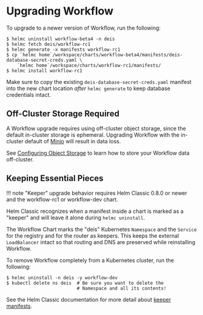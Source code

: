 # Upgrading Workflow

To upgrade to a newer version of Workflow, run the following:

```
$ helmc uninstall workflow-beta4 -n deis
$ helmc fetch deis/workflow-rc1
$ helmc generate -x manifests workflow-rc1
$ cp `helmc home`/workspace/charts/workflow-beta4/manifests/deis-database-secret-creds.yaml \
    `helmc home`/workspace/charts/workflow-rc1/manifests/
$ helmc install workflow-rc1
```

Make sure to copy the existing `deis-database-secret-creds.yaml` manifest into the new chart
location *after* `helmc generate` to keep database credentials intact.

## Off-Cluster Storage Required

A Workflow upgrade requires using off-cluster object storage, since the default
in-cluster storage is ephemeral. Upgrading Workflow with the in-cluster default
of [Minio][] will result in data loss.

See [Configuring Object Storage][] to learn how to store your Workflow data off-cluster.

## Keeping Essential Pieces

!!! note
    "Keeper" upgrade behavior requires Helm Classic 0.8.0 or newer and the workflow-rc1
    or workflow-dev chart.

Helm Classic recognizes when a manifest inside a chart is marked as a "keeper" and will leave
it alone during `helmc uninstall`.

The Workflow Chart marks the "deis" Kubernetes `Namespace` and the `Service` for the registry
and for the router as keepers. This keeps the external `LoadBalancer` intact so that routing
and DNS are preserved while reinstalling Workflow.

To remove Workflow completely from a Kubernetes cluster, run the following:

```
$ helmc uninstall -n deis -y workflow-dev
$ kubectl delete ns deis  # Be sure you want to delete the
                          # Namespace and all its contents!
```

See the Helm Classic documentation for more detail about [keeper manifests].

[configuring object storage]: ../installing-workflow/configuring-object-storage.md
[keeper manifests]: http://helm-classic.readthedocs.io/en/latest/awesome/#keeper-manifests
[minio]: https://github.com/deis/minio
